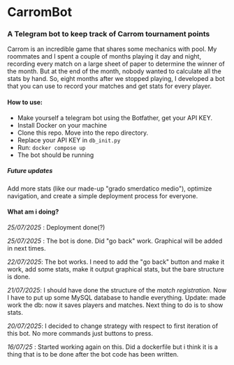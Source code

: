 # CarromBot

### A Telegram bot to keep track of Carrom tournament points

Carrom is an incredible game that shares some mechanics with pool. My roommates and I spent a couple of months playing it day and night, recording every match on a large
sheet of paper to determine the winner of the month. But at the end of the month, nobody wanted to calculate all the stats by hand. So, eight months after we stopped
playing, I developed a bot that you can use to record your matches and get stats for every player.

#### How to use:
- Make yourself a telegram bot using the Botfather, get your API KEY.
- Install Docker on your machine
- Clone this repo. Move into the repo directory. 
- Replace your API KEY in `db_init.py`
- Run: `docker compose up`
- The bot should be running

##### Future updates

Add more stats (like our made-up  "grado smerdatico medio"), optimize navigation, and create a simple deployment process for everyone.

#### What am i doing?

*25/07/2025* : Deployment done(?)

*25/07/2025* : The bot is done. Did "go back" work. Graphical will be added in next times.

*22/07/2025*: The bot works. I need to add the "go back" button and make it work, add some stats, make it output graphical stats, but the bare structure is done.

*21/07/2025*: I should have done the structure of the _match registration_. Now I have to put up some MySQL database to handle everything.
Update: made work the db: now it saves players and matches. Next thing to do is to show stats.


*20/07/2025*: I decided to change strategy with respect to first iteration of this bot. No more commands just buttons to press.

*16/07/25* : Started working again on this. Did a dockerfile but i think it is a thing that is to be done after the bot code has been written.

 
